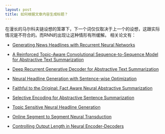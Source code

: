 ```yaml
---
layout: post
title: 如何根据文章内容生成标题？
---
```

在漫长的马尔科夫链设想的笼罩下，下一个词仅仅取决于上一个的设想，这跟实际情况是不符合的。而RNN的出现让这种情形有所缓解。
相关论文有：

- [Generating News Headlines with Recurrent Neural
Networks](https://nlp.stanford.edu/courses/cs224n/2015/reports/1.pdf)

- [A Reinforced Topic-Aware Convolutional Sequence-to-Sequence Model for Abstractive Text Summarization](https://arxiv.org/pdf/1805.03616.pdf)

- [Deep Recurrent Generative Decoder for Abstractive Text Summarization](https://arxiv.org/pdf/1708.00625.pdf)

- [Neural Headline Generation with Sentence-wise Optimization](https://arxiv.org/pdf/1604.01904.pdf)

- [Faithful to the Original: Fact Aware Neural Abstractive Summarization](https://arxiv.org/pdf/1711.04434.pdf)

- [Selective Encoding for Abstractive Sentence Summarization](https://arxiv.org/pdf/1704.07073.pdf)

- [Topic Sensitive Neural Headline Generation](https://arxiv.org/pdf/1608.05777.pdf)

- [Online Segment to Segment Neural Transduction](https://arxiv.org/pdf/1609.08194.pdf)

- [Controlling Output Length in Neural Encoder-Decoders](https://arxiv.org/pdf/1609.09552.pdf)


